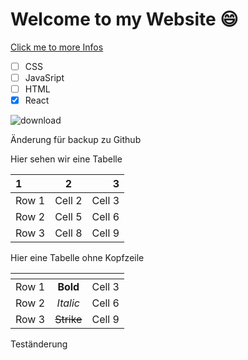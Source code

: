 # Welcome to my Website 😄

[Click me to more Infos](https://google.com)

- [ ] CSS
- [ ] JavaSript
- [ ] HTML
- [x] React

![download](https://github.com/proximity85/first-Repo/assets/147039548/bfcd25ec-acf1-422e-ad4a-961f24fdcd92)


Änderung für backup zu Github



Hier sehen wir eine Tabelle

|  1       |        2 |        3 |
|:---------|:--------:|---------:|
| Row 1    | Cell 2   | Cell 3   |
| Row 2    | Cell 5   | Cell 6   |
| Row 3    | Cell 8   | Cell 9   |



Hier eine Tabelle ohne Kopfzeile

| <!-- -->      | <!-- -->        | <!-- -->      |
|:-------------:|:---------------:|:-------------:|
| Row 1         | **Bold**        | Cell 3        |
| Row 2         | *Italic*        | Cell 6        |
| Row 3         | ~~Strike~~      | Cell 9        |

Teständerung
